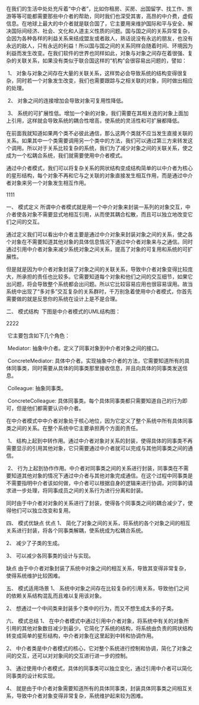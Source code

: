 ​ 在我们的生活中处处充斥着“中介者”，比如你租房、买房、出国留学、找工作、旅游等等可能都需要那些中介者的帮助，同时我们也深受其害，高昂的中介费，虚假信息。在地球上最大的中介者就是联合国了，它主要用来维护国际和平与安全、解决国际间经济、社会、文化和人道主义性质的问题。国与国之间的关系异常复杂，会因为各种各样的利益关系来结成盟友或者敌人，熟话说没有永远的朋友，也没有永远的敌人，只有永远的利益！所以国与国之间的关系同样会随着时间、环境因为利益而发生改变。在我们软件的世界也同样如此，对象与对象之间存在着很强、复杂的关联关系，如果没有类似于联合国这样的“机构”会很容易出问题的，譬如：

​ 1、 对象与对象之间存在大量的关联关系，这样势必会导致系统的结构变得很复杂，同时若一个对象发生改变，我们也需要跟踪与之相关联的对象，同时做出相应的处理。

​ 2、 对象之间的连接增加会导致对象可复用性降低。

​ 3、 系统的可扩展性低。增加一个新的对象，我们需要在其相关连的对象上面加上引用，这样就会导致系统的耦合性增高，使系统的灵活性和可扩展都降低。

​ 在前面我就知道如果两个类不必彼此通信，那么这两个类就不应当发生直接关联的关系。如果其中一个类需要调用另一个类中的方法，我们可以通过第三方来转发这个调用。所以对于关系比较复杂的系统，我们为了减少对象之间的关联关系，使之成为一个松耦合系统，我们就需要使用中介者模式。

​ 通过中介者模式，我们可以将复杂关系的网状结构变成结构简单的以中介者为核心的星形结构，每个对象不再和它与之关联的对象直接发生相互作用，而是通过中介者对象来另一个对象发生相互作用。

1111

一、 模式定义
​ 所谓中介者模式就是用一个中介对象来封装一系列的对象交互，中介者使各对象不需要显式地相互引用，从而使其耦合松散，而且可以独立地改变它们之间的交互。

​ 通过定义我们可以看出中介者主要是通过中介对象来封装对象之间的关系，使之各个对象在不需要知道其他对象的具体信息情况下通过中介者对象来与之通信。同时通过引用中介者对象来减少系统对象之间关系，提高了对象的可复用和系统的可扩展性。

​ 但是就是因为中介者对象封装了对象之间的关联关系，导致中介者对象变得比较庞大，所承担的责任也比较多。它需要知道每个对象和他们之间的交互细节，如果它出问题，将会导致整个系统都会出问题。所以它比较容易应用也很容易误用。故当系统中出现了“多对多”交互复杂的关系群时，千万别急着使用中介者模式，你首先需要做的就是反思你的系统在设计上是不是合理。

二、 模式结构
​ 下图是中介者模式的UML结构图：

2222

​ 它主要包含如下几个角色：

​ Mediator: 抽象中介者。定义了同事对象到中介者对象之间的接口。

​ ConcreteMediator: 具体中介者。实现抽象中介者的方法，它需要知道所有的具体同事类，同时需要从具体的同事类那里接收信息，并且向具体的同事类发送信息。

​ Colleague: 抽象同事类。

​ ConcreteColleague: 具体同事类。每个具体同事类都只需要知道自己的行为即可，但是他们都需要认识中介者。

在中介者模式中中介者对象处于核心地位，因为它定义了整个系统中所有具体同事类之间的关系。在整个系统中它主要承担两个方面的责任。

​ 1、 结构上起到中转作用。通过中介者对象对关系的封装，使得具体的同事类不再需要显示的引用其他对象，它只需要通过中介者就可以完成与其他同事类之间的通信。

​ 2、 行为上起到协作作用。中介者对同事类之间的关系进行封装，同事类在不需要知道其他对象的情况下通过中介者与其他对象完成通信。在这个过程中同事类是不需要指明中介者该如何做，中介者可以根据自身的逻辑来进行协调，对同事的请求进一步处理，将同事成员之间的关系行为进行分离和封装。

​ 同时由于中介者对对象的关系进行了封装，使得各个同事类之间的耦合减少了，使得他们可以独立改变和复用。

四、 模式优缺点
优点
1、 简化了对象之间的关系，将系统的各个对象之间的相互关系进行封装，将各个同事类解耦，使系统成为松耦合系统。

2、 减少了子类的生成。

3、 可以减少各同事类的设计与实现。

缺点
由于中介者对象封装了系统中对象之间的相互关系，导致其变得非常复杂，使得系统维护比较困难。

五、 模式适用场景
1、 系统中对象之间存在比较复杂的引用关系，导致他们之间的依赖关系结构混乱而且难以复用该对象。

2、 想通过一个中间类来封装多个类中的行为，而又不想生成太多的子类。

六、 模式总结
1、 在中介者模式中通过引用中介者对象，将系统中有关的对象所引用的其他对象数目减少到最少。它简化了系统的结构，将系统由负责的网状结构转变成简单的星形结构，中介者对象在这里起到中转和协调作用。

2、 中介者类是中介者模式的核心，它对整个系统进行控制和协调，简化了对象之间的交互，还可以对对象间的交互进行进一步的控制。

3、 通过使用中介者模式，具体的同事类可以独立变化，通过引用中介者可以简化同事类的设计和实现。

4、 就是由于中介者对象需要知道所有的具体同事类，封装具体同事类之间相互关系，导致中介者对象变得非常复杂，系统维护起来较为困难。